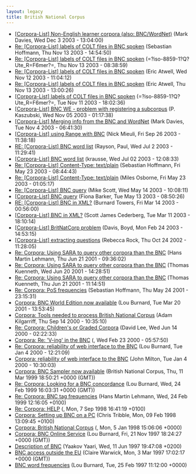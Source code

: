```yaml
---
layout: legacy
title: British National Corpus
---
```

* [[Corpora-List] Non-English learner corpora (also: BNC/WordNet)](http://nora.hd.uib.no/corpora/2003-2/0271.html) (Mark Davies, Wed Dec 3 2003 - 13:04:00)
* [Re: [Corpora-List] labels of COLT files in BNC spoken](http://nora.hd.uib.no/corpora/2003-2/0205.html) (Sebastian Hoffmann, Thu Nov 13 2003 - 14:54:50)
* [Re: [Corpora-List] labels of COLT files in BNC spoken](http://nora.hd.uib.no/corpora/2003-2/0201.html) (=?iso-8859-1?Q?Ute_R=F6mer?=, Thu Nov 13 2003 - 08:38:59)
* [Re: [Corpora-List] labels of COLT files in BNC spoken](http://nora.hd.uib.no/corpora/2003-2/0196.html) (Eric Atwell, Wed Nov 12 2003 - 11:04:12)
* [Re: [Corpora-List] labels of COLT files in BNC spoken](http://nora.hd.uib.no/corpora/2003-2/0196.html) (Eric Atwell, Thu Nov 13 2003 - 13:00:26)
* [[Corpora-List] labels of COLT files in BNC spoken](http://nora.hd.uib.no/corpora/2003-2/0194.html) (=?iso-8859-1?Q?Ute_R=F6mer?=, Tue Nov 11 2003 - 18:02:36)
* [[Corpora-List] BNC WE - problem with registering a subcorpus](http://nora.hd.uib.no/corpora/2003-2/0170.html) (P. Kaszubski, Wed Nov 05 2003 - 01:17:38)
* [[Corpora-List] Merging info from the BNC and WordNet](http://nora.hd.uib.no/corpora/2003-2/0168.html) (Mark Davies, Tue Nov 4 2003 - 06:41:30)
* [[Corpora-List] using Range with BNC](http://nora.hd.uib.no/corpora/2003-2/0054.html) (Nick Mieuli, Fri Sep 26 2003 - 11:38:18)
* [RE: [Corpora-List] BNC word list](http://nora.hd.uib.no/corpora/2003-1/0656.html) (Rayson, Paul, Wed Jul 2 2003 - 11:29:41)
* [[Corpora-List] BNC word list](http://nora.hd.uib.no/corpora/2003-1/0655.html) (krausse, Wed Jul 02 2003 - 12:08:33)
* [Re: [Corpora-List] Content-Type: text/plain](http://nora.hd.uib.no/corpora/2003-1/0449.html) (Sebastian Hoffmann, Fri May 23 2003 - 08:44:43)
* [Re: [Corpora-List] Content-Type: text/plain](http://nora.hd.uib.no/corpora/2003-1/0448.html) (Miles Osborne, Fri May 23 2003 - 01:05:17)
* [Re: [Corpora-List] BNC query](http://nora.hd.uib.no/corpora/2003-1/0422.html) (Mike Scott, Wed May 14 2003 - 10:08:11)
* [[Corpora-List] BNC query](http://nora.hd.uib.no/corpora/2003-1/0419.html) (Fiona Barker, Tue May 13 2003 - 08:50:26)
* [RE: [Corpora-List] BNC in XML?](http://nora.hd.uib.no/corpora/2003-1/0211.html) (Burnard Towers, Fri Mar 14 2003 - 00:56:00)
* [[Corpora-List] BNC in XML?](http://nora.hd.uib.no/corpora/2003-1/0202.html) (Scott James Cederberg, Tue Mar 11 2003 - 18:10:14)
* [[Corpora-List] BritNatCorp problem](http://nora.hd.uib.no/corpora/2003-1/0160.html) (Davis, Boyd, Mon Feb 24 2003 - 14:53:15)
* [[Corpora-List] extracting questions](http://nora.hd.uib.no/corpora/2002-4/0078.html) (Rebecca Rock, Thu Oct 24 2002 - 11:28:05)
* [Re: Corpora: Using SARA to query other corpora than the BNC](http://nora.hd.uib.no/corpora/2001-2/0247.html) (Hans Martin Lehmann, Thu Jun 21 2001 - 09:36:02)
* [Re: Corpora: Using SARA to query other corpora than the BNC](http://nora.hd.uib.no/corpora/2001-2/0245.html) (Thomas Kuenneth, Wed Jun 20 2001 - 14:28:51)
* [Re: Corpora: Using SARA to query other corpora than the BNC](http://nora.hd.uib.no/corpora/2001-2/0245.html) (Thomas Kuenneth, Thu Jun 21 2001 - 11:14:51)
* [Re: Corpora: PoS frequencies](http://nora.hd.uib.no/corpora/2001-2/0142.html) (Sebastian Hoffmann, Thu May 24 2001 - 23:15:31)
* [Corpora: BNC World Edition now available](http://nora.hd.uib.no/corpora/2001-1/0380.html) (Lou Burnard, Tue Mar 20 2001 - 13:53:45)
* [Corpora: Tools needed to process British National Corpus](http://nora.hd.uib.no/corpora/2000-3/0014.html) (Adam Kilgarriff, Thu Sep 14 2000 - 10:35:10)
* [Re: Corpora: Children's or Graded Corpora](http://nora.hd.uib.no/corpora/2000-2/0309.html) (David Lee, Wed Jun 14 2000 - 02:22:33)
* [Corpora: Re: 'V-ing' in the BNC](http://nora.hd.uib.no/corpora/2000-1/0199.html) (, Wed Feb 23 2000 - 05:57:50)
* [Re: Corpora: reliability of web interface to the BNC](http://nora.hd.uib.no/corpora/2000-1/0002.html) (Lou Burnard, Tue Jan 4 2000 - 12:21:09)
* [Corpora: reliability of web interface to the BNC](http://nora.hd.uib.no/corpora/2000-1/0001.html) (John Milton, Tue Jan 4 2000 - 10:30:03)
* [Corpora: BNC Sampler now available](http://nora.hd.uib.no/corpora/1999-2/0102.html) (British National Corpus, Thu, 11 Mar 1999 18:50:21 +0000 (GMT))
* [Re: Corpora: Looking for a BNC concordance](http://nora.hd.uib.no/corpora/1999-2/0049.html) (Lou Burnard, Wed, 24 Feb 1999 16:03:31 +0000 (GMT))
* [Re: Corpora: BNC tag frequencies](http://nora.hd.uib.no/corpora/1999-2/0046.html) (Hans Martin Lehmann, Wed, 24 Feb 1999 12:16:05 +0100)
* [Re: Corpora: HELP](http://nora.hd.uib.no/corpora/1998-3/0139.html) (, Mon, 7 Sep 1998 16:41:19 +0100)
* [Corpora: Setting up BNC on a PC](http://nora.hd.uib.no/corpora/1998-1/0086.html) (Chris Tribble, Mon, 09 Feb 1998 13:09:45 +0100)
* [Corpora: British National Corpus](http://nora.hd.uib.no/corpora/1998-1/0003.html) (, Mon, 5 Jan 1998 15:06:06 +0000)
* [Corpora: BNC Online Service](http://nora.hd.uib.no/corpora/1997-3/0165.html) (Lou Burnard, Fri, 21 Nov 1997 18:24:27 +0000 (GMT))
* [Description of BNC](http://nora.hd.uib.no/corpora/1997-2/0061.html) (Yaakov Yaari, Wed, 11 Jun 1997 19:47:08 +0200)
* [BNC access outside the EU](http://nora.hd.uib.no/corpora/1997-1/0133.html) (Claire Warwick, Mon, 3 Mar 1997 17:02:17 +0000 (GMT))
* [BNC word frequencies](http://nora.hd.uib.no/corpora/1997-1/0111.html) (Lou Burnard, Tue, 25 Feb 1997 11:12:00 +0000)
